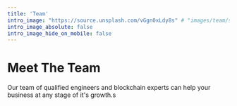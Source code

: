 ```yaml
---
title: 'Team'
intro_image: "https://source.unsplash.com/vGgn0xLdy8s" # "images/team/smartworks-coworking-cW4lLTavU80-unsplash.jpg"
intro_image_absolute: false
intro_image_hide_on_mobile: false
---
```


# Meet The Team

Our team of qualified engineers and blockchain experts can help your business at any stage of it's growth.s
